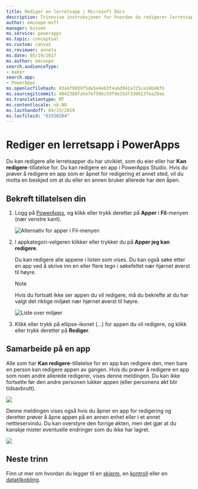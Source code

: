```yaml
---
title: Rediger en lerretsapp | Microsoft Docs
description: Trinnvise instruksjoner for hvordan du redigerer lerretsapper og scenarioer med låste økter i PowerApps.
author: emcoope-msft
manager: kvivek
ms.service: powerapps
ms.topic: conceptual
ms.custom: canvas
ms.reviewer: anneta
ms.date: 05/19/2017
ms.author: emcoope
search.audienceType:
- maker
search.app:
- PowerApps
ms.openlocfilehash: 03a6f9939f5de5e4eb3f4abd941a725ce24b46fb
ms.sourcegitcommit: 4042388fa5e7ef50bc59f9e35df330613fea29ae
ms.translationtype: MT
ms.contentlocale: nb-NO
ms.lasthandoff: 04/23/2019
ms.locfileid: "61550204"
---
```

# <a name="edit-a-canvas-app-in-powerapps"></a>Rediger en lerretsapp i PowerApps
Du kan redigere alle lerretsapper du har utviklet, som du eier eller har **Kan redigere**-tillatelse for. Du kan redigere en app i PowerApps Studio. Hvis du prøver å redigere en app som er åpnet for redigering et annet sted, vil du motta en beskjed om at du eller en annen bruker allerede har den åpen.

## <a name="verify-your-permissions"></a>Bekreft tillatelsen din
1. Logg på [PowerApps](https://web.powerapps.com?utm_source=padocs&utm_medium=linkinadoc&utm_campaign=referralsfromdoc), og klikk eller trykk deretter på **Apper** i **Fil**-menyen (nær venstre kant).
   
    ![Alternativ for apper i Fil-menyen](./media/edit-app/file-apps.png)

2. I appkategori-velgeren klikker eller trykker du på **Apper jeg kan redigere**.

    Du kan redigere alle appene i listen som vises. Du kan også søke etter en app ved å skrive inn en eller flere tegn i søkefeltet nær hjørnet øverst til høyre.

    > [!NOTE]
    > Hvis du fortsatt ikke ser appen du vil redigere, må du bekrefte at du har valgt det riktige miljøet nær hjørnet øverst til høyre.
   
    ![Liste over miljøer](./media/edit-app/environment-list.png)

1. Klikk eller trykk på ellipse-ikonet (...) for appen du vil redigere, og klikk eller trykk deretter på **Rediger**.

## <a name="collaborate-on-an-app"></a>Samarbeide på en app
Alle som har **Kan redigere**-tillatelse for en app kan redigere den, men bare en person kan redigere appen av gangen. Hvis du prøver å redigere en app som noen andre allerede redigerer, vises denne meldingen. Du kan ikke fortsette før den andre personen lukker appen (eller personens økt blir tidsavbrutt).

![](./media/edit-app/applock-otheruser.png)

Denne meldingen vises også hvis du åpner en app for redigering og deretter prøver å åpne appen på en annen enhet eller i et annet nettleservindu. Du kan overstyre den forrige økten, men det gjør at du kanskje mister eventuelle endringer som du ikke har lagret.

![](./media/edit-app/applock-selfuser.png)

## <a name="next-steps"></a>Neste trinn
Finn ut mer om hvordan du legger til en [skjerm](add-screen-context-variables.md), en [kontroll](add-configure-controls.md) eller en [datatilkobling](add-data-connection.md).

